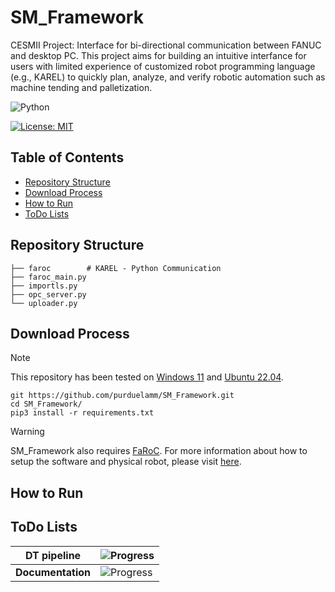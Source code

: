 # SM_Framework
CESMII Project: Interface for bi-directional communication between FANUC and desktop PC. This project aims for building an intuitive interfance for users with limited experience of customized robot programming language (e.g., KAREL) to quickly plan, analyze, and verify robotic automation such as machine tending and palletization. 

![Python](https://img.shields.io/badge/python-3670A0?style=for-the-badge&logo=python&logoColor=ffdd54)

[![License: MIT](https://img.shields.io/badge/License-MIT-yellow.svg)](https://opensource.org/licenses/MIT)

## Table of Contents

- [Repository Structure](#repository-structure)
- [Download Process](#download-process)
- [How to Run](#how-to-run)
- [ToDo Lists](#todo-lists)

## Repository Structure

    ├── faroc        # KAREL - Python Communication
    ├── faroc_main.py              
    ├── importls.py
    ├── opc_server.py     
    └── uploader.py     

## Download Process

> [!NOTE]
This repository has been tested on [Windows 11](https://www.microsoft.com/en-us/software-download/windows11) and [Ubuntu 22.04](https://releases.ubuntu.com/jammy/).

    git https://github.com/purduelamm/SM_Framework.git
    cd SM_Framework/
    pip3 install -r requirements.txt

> [!WARNING]
> SM_Framework also requires [FaRoC](https://codeberg.org/hojak/FaRoC). For more information about how to setup the software and physical robot, please visit [here](https://codeberg.org/hojak/FaRoC).

## How to Run

## ToDo Lists

| **DT pipeline** | ![Progress](https://geps.dev/progress/0) |
| --- | --- |
| **Documentation** | ![Progress](https://geps.dev/progress/40) |
